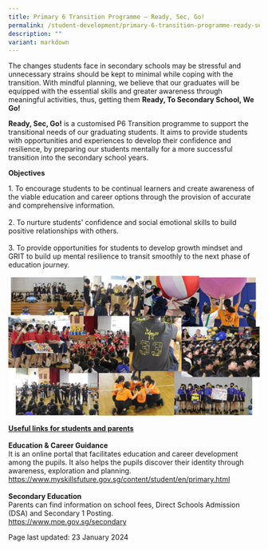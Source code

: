 ```yaml
---
title: Primary 6 Transition Programme – Ready, Sec, Go!
permalink: /student-development/primary-6-transition-programme-ready-sec-go/
description: ""
variant: markdown
---
```

<p>The changes students face in secondary schools may be stressful and unnecessary strains should be kept to minimal while coping with the transition. With mindful planning, we believe that our graduates will be equipped with the essential skills and greater awareness through meaningful activities, thus, getting them <strong>Ready, To Secondary School, We Go!</strong></p>
<p><strong>Ready, Sec, Go!</strong> is a customised P6 Transition programme to support the transitional needs of our graduating students. It aims to provide students with opportunities and experiences to develop their confidence and resilience, by preparing our students mentally for a more successful transition into the secondary school years.</p>
<p><strong>Objectives</strong><br>
</p>1. To encourage students to be continual learners and create awareness of the viable education and career options through the provision of accurate and comprehensive information.<br><br>
2. To nurture students' confidence and social emotional skills to build positive relationships with others.<br><br>
3. To provide opportunities for students to develop growth mindset and GRIT to build up mental resilience to transit smoothly to the next phase of education journey.<p></p>
	<p><img src="/images/P6T.jpg">
</p>
<p><u><strong>Useful links for students and parents</strong></u><br><br>
	<strong>Education &amp; Career Guidance</strong><br>
It is an online portal that facilitates education and career development among the pupils. It also helps the pupils discover their identity through awareness, exploration and planning.<br>
<a href="https://www.myskillsfuture.gov.sg/content/student/en/primary.html" target="_blank" rel="noopener">https://www.myskillsfuture.gov.sg/content/student/en/primary.html</a><br><br>
<strong>Secondary Education</strong><br>
Parents can find information on school fees, Direct Schools Admission (DSA) and Secondary 1 Posting.<br>
<a href="https://www.moe.gov.sg/secondary" target="_blank" rel="noopener">https://www.moe.gov.sg/secondary</a>
</p><p>Page last updated: 23 January 2024</p>